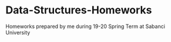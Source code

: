 # Data-Structures-Homeworks
Homeworks prepared by me during 19-20 Spring Term at Sabanci University
